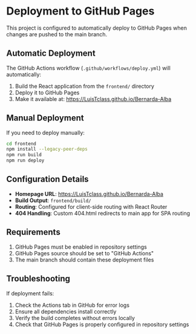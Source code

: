 # Deployment to GitHub Pages

This project is configured to automatically deploy to GitHub Pages when changes are pushed to the main branch.

## Automatic Deployment

The GitHub Actions workflow (`.github/workflows/deploy.yml`) will automatically:
1. Build the React application from the `frontend/` directory
2. Deploy it to GitHub Pages
3. Make it available at: https://LuisTclass.github.io/Bernarda-Alba

## Manual Deployment

If you need to deploy manually:

```bash
cd frontend
npm install --legacy-peer-deps
npm run build
npm run deploy
```

## Configuration Details

- **Homepage URL**: https://LuisTclass.github.io/Bernarda-Alba
- **Build Output**: `frontend/build/`
- **Routing**: Configured for client-side routing with React Router
- **404 Handling**: Custom 404.html redirects to main app for SPA routing

## Requirements

1. GitHub Pages must be enabled in repository settings
2. GitHub Pages source should be set to "GitHub Actions"
3. The main branch should contain these deployment files

## Troubleshooting

If deployment fails:
1. Check the Actions tab in GitHub for error logs
2. Ensure all dependencies install correctly
3. Verify the build completes without errors locally
4. Check that GitHub Pages is properly configured in repository settings